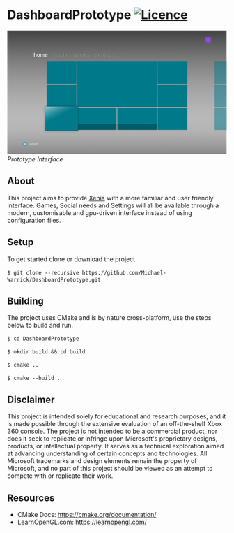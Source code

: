 # DashboardPrototype [![Licence](https://img.shields.io/github/license/Michael-Warrick/Vulkan-Compute-with-Graphics?style=flat)](./LICENSE)

![Blue Interface Demo](resources/images/screenshots/blue_interface.png)
*Prototype Interface*

## About
This project aims to provide [Xenia](https://xenia.jp) with a more familiar and user friendly interface. Games, Social needs and Settings will all be available through a modern, customisable and gpu-driven interface instead of using configuration files.

## Setup
To get started clone or download the project.
```shell
$ git clone --recursive https://github.com/Michael-Warrick/DashboardPrototype.git
```

## Building
The project uses CMake and is by nature cross-platform, use the steps below to build and run.
```shell
$ cd DashboardPrototype
```
```shell
$ mkdir build && cd build
```
```shell
$ cmake ..
```
```shell
$ cmake --build .
```

## Disclaimer
This project is intended solely for educational and research purposes, and it is made possible through the extensive evaluation of an off-the-shelf Xbox 360 console. The project is not intended to be a commercial product, nor does it seek to replicate or infringe upon Microsoft's proprietary designs, products, or intellectual property. It serves as a technical exploration aimed at advancing understanding of certain concepts and technologies. All Microsoft trademarks and design elements remain the property of Microsoft, and no part of this project should be viewed as an attempt to compete with or replicate their work.

## Resources
- CMake Docs: https://cmake.org/documentation/
- LearnOpenGL.com: https://learnopengl.com/